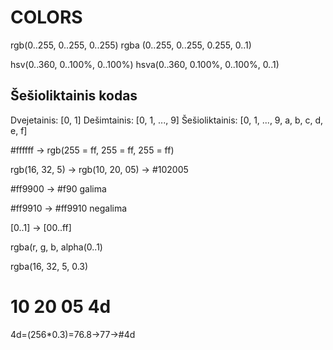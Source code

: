 # COLORS

rgb(0..255, 0..255, 0..255)
rgba (0..255, 0..255, 0.255, 0..1)

hsv(0..360, 0..100%, 0..100%)
hsva(0..360, 0.100%, 0..100%, 0..1)

## Šešioliktainis kodas

Dvejetainis: [0, 1]
Dešimtainis: [0, 1, ..., 9]
Šešioliktainis: [0, 1, ..., 9, a, b, c, d, e, f]

#ffffff -> rgb(255 = ff, 255 = ff, 255 = ff)

rgb(16, 32, 5) -> rgb(10, 20, 05) -> #102005

#ff9900 -> #f90 galima

#ff9910 -> #ff9910 negalima

[0..1] -> [00..ff]

rgba(r, g, b, alpha(0..1) 

rgba(16, 32, 5, 0.3)
# 10 20 05 4d

4d=(256*0.3)=76.8->77->#4d